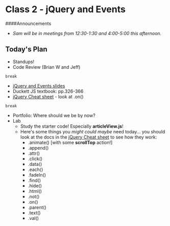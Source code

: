 # Class 2 - jQuery and Events

####Announcements

- *Sam will be in meetings from 12:30-1:30 and 4:00-5:00 this afternoon.*

## Today's Plan

- Standups!
- Code Review (Brian W and Jeff)

`break`

- [jQuery and Events slides](https://www.icloud.com/keynote/000ehQ-r6uLxZWMsRU0BNZP2A#Code_301_-_Class_2_Slides)
- Duckett JS textbook: pp.326-366
- [jQuery Cheat sheet](http://oscarotero.com/jquery/) - look at .on()


`break`

- Portfolio: Where should we be by now?
- Lab
	- Study the starter code! Especially **articleView.js**!
	- Here's some things you *might could maybe* need today... you should look at the docs in the [jQuery Cheat sheet](http://oscarotero.com/jquery/) to see how they work:
		- .animate() [with some **scrollTop** action!]
		- .append()
		- .attr()
		- .click()
		- .data()
		- .each()
		- .fadeIn()
		- .find()
		- .hide()
		- .html()
		- .not()
		- .on()
		- .parent()
		- .text()
		- .val()
